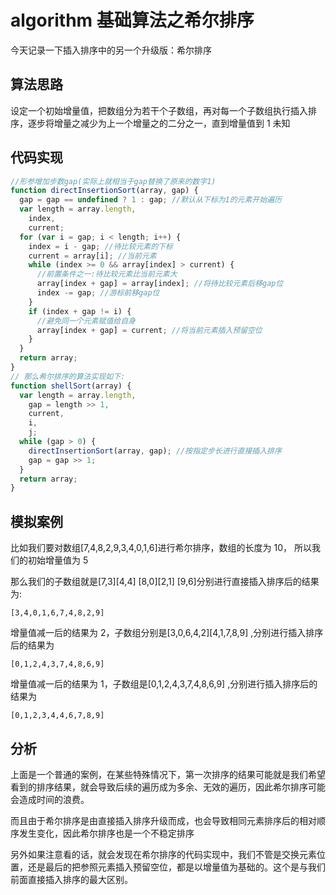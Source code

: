 # algorithm 基础算法之希尔排序

今天记录一下插入排序中的另一个升级版：希尔排序

## 算法思路

设定一个初始增量值，把数组分为若干个子数组，再对每一个子数组执行插入排序，逐步将增量之减少为上一个增量之的二分之一，直到增量值到 1 未知

## 代码实现

```js
//形参增加步数gap(实际上就相当于gap替换了原来的数字1)
function directInsertionSort(array, gap) {
  gap = gap == undefined ? 1 : gap; //默认从下标为1的元素开始遍历
  var length = array.length,
    index,
    current;
  for (var i = gap; i < length; i++) {
    index = i - gap; //待比较元素的下标
    current = array[i]; //当前元素
    while (index >= 0 && array[index] > current) {
      //前置条件之一:待比较元素比当前元素大
      array[index + gap] = array[index]; //将待比较元素后移gap位
      index -= gap; //游标前移gap位
    }
    if (index + gap != i) {
      //避免同一个元素赋值给自身
      array[index + gap] = current; //将当前元素插入预留空位
    }
  }
  return array;
}
// 那么希尔排序的算法实现如下:
function shellSort(array) {
  var length = array.length,
    gap = length >> 1,
    current,
    i,
    j;
  while (gap > 0) {
    directInsertionSort(array, gap); //按指定步长进行直接插入排序
    gap = gap >> 1;
  }
  return array;
}
```

## 模拟案例

比如我们要对数组[7,4,8,2,9,3,4,0,1,6]进行希尔排序，数组的长度为 10， 所以我们的初始增量值为 5

那么我们的子数组就是[7,3][4,4] [8,0][2,1] [9,6]分别进行直接插入排序后的结果为:

```
[3,4,0,1,6,7,4,8,2,9]
```

增量值减一后的结果为 2，子数组分别是[3,0,6,4,2][4,1,7,8,9] ,分别进行插入排序后的结果为

```
[0,1,2,4,3,7,4,8,6,9]
```

增量值减一后的结果为 1，子数组是[0,1,2,4,3,7,4,8,6,9] ,分别进行插入排序后的结果为

```
[0,1,2,3,4,4,6,7,8,9]
```

## 分析

上面是一个普通的案例，在某些特殊情况下，第一次排序的结果可能就是我们希望看到的排序结果，就会导致后续的遍历成为多余、无效的遍历，因此希尔排序可能会造成时间的浪费。

而且由于希尔排序是由直接插入排序升级而成，也会导致相同元素排序后的相对顺序发生变化，因此希尔排序也是一个不稳定排序

另外如果注意看的话，就会发现在希尔排序的代码实现中，我们不管是交换元素位置，还是最后的把参照元素插入预留空位，都是以增量值为基础的。这个是与我们前面直接插入排序的最大区别。
